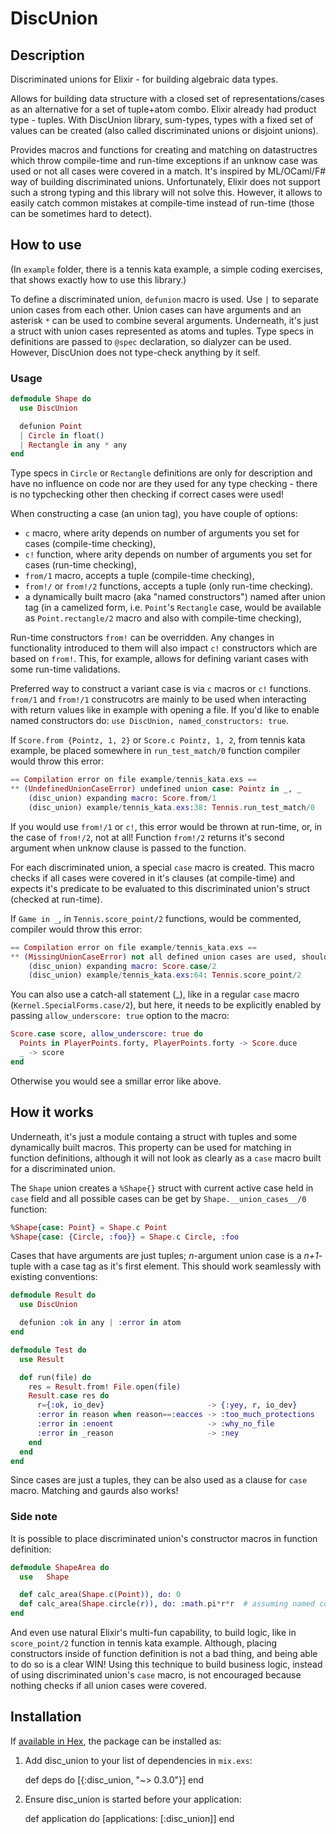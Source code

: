 # DiscUnion

## Description

Discriminated unions for Elixir - for building algebraic data types.

Allows for building data structure with a closed set of representations/cases as
an alternative for a set of tuple+atom combo. Elixir already had product type -
tuples. With DiscUnion library, sum-types, types with a fixed set of values can
be created (also called discriminated unions or disjoint unions).

Provides macros and functions for creating and matching on datastructres which
throw compile-time and run-time exceptions if an unknow case was used or not all
cases were covered in a match. It's inspired by ML/OCaml/F# way of building
discriminated unions. Unfortunately, Elixir does not support such a strong
typing and this library will not solve this. However, it allows to easily catch
common mistakes at compile-time instead of run-time (those can be sometimes hard
to detect).

## How to use

(In `example` folder, there is a tennis kata example, a simple coding exercises,
that shows exactly how to use this library.)

To define a discriminated union, `defunion` macro is used. Use `|` to separate
union cases from each other. Union cases can have arguments and an asterisk `*`
can be used to combine several arguments. Underneath, it's just a struct with
union cases represented as atoms and tuples. Type specs in definitions are
passed to `@spec` declaration, so dialyzer can be used. However, DiscUnion does
not type-check anything by it self.

### Usage

``` elixir
defmodule Shape do
  use DiscUnion

  defunion Point
  | Circle in float()
  | Rectangle in any * any
end
```

Type specs in `Circle` or `Rectangle` definitions are only for description and
have no influence on code nor are they used for any type checking - there is no
typchecking other then checking if correct cases were used!

When constructing a case (an union tag), you have couple of options:

 * `c` macro, where arity depends on number of arguments you set for
   cases (compile-time checking),
 * `c!` function, where arity depends on number of arguments you set for
   cases (run-time checking),
 * `from/1` macro, accepts a tuple (compile-time checking),
 * `from!/` or `from!/2` functions, accepts a tuple (only run-time checking).
 * a dynamically built macro (aka "named constructors") named after union tag
   (in a camelized form, i.e. `Point`'s `Rectangle` case, would be available as
   `Point.rectangle/2` macro and also with compile-time checking),

Run-time constructors `from!` can be overridden. Any changes in functionality
introduced to them will also impact `c!` constructors which are based on
`from!`. This, for example, allows for defining variant cases with some run-time
validations.

Preferred way to construct a variant case is via `c` macros or `c!`
functions. `from/1` and `from!/1` construcotrs are mainly to be used when
interacting with return values like in example with opening a file. If you'd
like to enable named constructors do:
`use DiscUnion, named_constructors: true`.

If `Score.from {Pointz, 1, 2}` or `Score.c Pointz, 1, 2`, from tennis kata
example, be placed somewhere in `run_test_match/0` function compiler would throw
this error:

``` elixir
== Compilation error on file example/tennis_kata.exs ==
** (UndefinedUnionCaseError) undefined union case: Pointz in _, _
    (disc_union) expanding macro: Score.from/1
    (disc_union) example/tennis_kata.exs:38: Tennis.run_test_match/0
```

If you would use `from!/1` or `c!`, this error would be thrown at run-time, or,
in the case of `from!/2`, not at all! Function `from!/2` returns it's second
argument when unknow clause is passed to the function.


For each discriminated union, a special `case` macro is created. This macro
checks if all cases were covered in it's clauses (at compile-time) and expects
it's predicate to be evaluated to this discriminated union's struct (checked at
run-time).

If `Game in _`, in `Tennis.score_point/2` functions, would be commented,
compiler would throw this error:

``` elixir
== Compilation error on file example/tennis_kata.exs ==
** (MissingUnionCaseError) not all defined union cases are used, should be all of: Points in "PlayerPoints" * "PlayerPoints", Advantage in "Player", Deuce, Game in "Player"
    (disc_union) expanding macro: Score.case/2
    (disc_union) example/tennis_kata.exs:64: Tennis.score_point/2
```

You can also use a catch-all statement (_), like in a regular `case` macro
(`Kernel.SpecialForms.case/2`), but here, it needs to be explicitly enabled by
passing `allow_underscore: true` option to the macro:

``` elixir
Score.case score, allow_underscore: true do
  Points in PlayerPoints.forty, PlayerPoints.forty -> Score.duce
  _ -> score
end
```

Otherwise you would see a smillar error like above.


## How it works

Underneath, it's just a module containg a struct with tuples and some
dynamically built macros. This property can be used for matching in function
definitions, although it will not look as clearly as a `case` macro built for a
discriminated union.


The `Shape` union creates a `%Shape{}` struct with current active case held in
`case` field and all possible cases can be get by `Shape.__union_cases__/0`
function:

``` elixir
%Shape{case: Point} = Shape.c Point
%Shape{case: {Circle, :foo}} = Shape.c Circle, :foo
```

Cases that have arguments are just tuples; *n*-argument union case is a
*n+1*-tuple with a case tag as it's first element. This should work seamlessly
with existing conventions:

``` elixir
defmodule Result do
  use DiscUnion

  defunion :ok in any | :error in atom
end

defmodule Test do
  use Result

  def run(file) do
    res = Result.from! File.open(file)
    Result.case res do
      r={:ok, io_dev}                       -> {:yey, r, io_dev}
      :error in reason when reason==:eacces -> :too_much_protections
      :error in :enoent                     -> :why_no_file
      :error in _reason                     -> :ney
    end
  end
end
```
Since cases are just a tuples, they can be also used as a clause for `case`
macro. Matching and gaurds also works!

### Side note

It is possible to place discriminated union's constructor macros in function
definition:

``` elixir
defmodule ShapeArea do
  use   Shape

  def calc_area(Shape.c(Point)), do: 0
  def calc_area(Shape.circle(r)), do: :math.pi*r*r  # assuming named construcors are enabled
end
```

And even use natural Elixir's multi-fun capability, to build logic, like in
`score_point/2` function in tennis kata example. Although, placing constructors
inside of function definition is not a bad thing, and being able to do so is a
clear WIN! Using this technique to build business logic, instead of using
discriminated union's `case` macro, is not encouraged because nothing checks if
all union cases were covered.


## Installation

If [available in Hex](https://hex.pm/docs/publish), the package can be installed
as:

  1. Add disc_union to your list of dependencies in `mix.exs`:

        def deps do
          [{:disc_union, "~> 0.3.0"}]
        end

  2. Ensure disc_union is started before your application:

        def application do
          [applications: [:disc_union]]
        end
